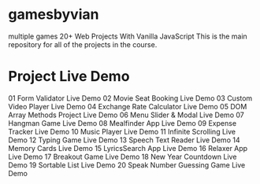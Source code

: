 # gamesbyvian
multiple games
20+ Web Projects With Vanilla JavaScript
This is the main repository for all of the projects in the course.

#	Project	Live Demo
01	Form Validator	Live Demo
02	Movie Seat Booking	Live Demo
03	Custom Video Player	Live Demo
04	Exchange Rate Calculator	Live Demo
05	DOM Array Methods Project	Live Demo
06	Menu Slider & Modal	Live Demo
07	Hangman Game	Live Demo
08	Mealfinder App	Live Demo
09	Expense Tracker	Live Demo
10	Music Player	Live Demo
11	Infinite Scrolling	Live Demo
12	Typing Game	Live Demo
13	Speech Text Reader	Live Demo
14	Memory Cards	Live Demo
15	LyricsSearch App	Live Demo
16	Relaxer App	Live Demo
17	Breakout Game	Live Demo
18	New Year Countdown	Live Demo
19	Sortable List	Live Demo
20	Speak Number Guessing Game	Live Demo
